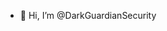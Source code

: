 - 👋 Hi, I’m @DarkGuardianSecurity

<!---
DarkGuardianSecurity/DarkGuardianSecurity is a ✨ special ✨ repository because its `README.md` (this file) appears on your GitHub profile.
You can click the Preview link to take a look at your changes.
--->
